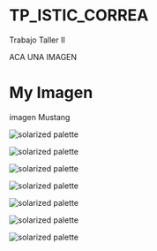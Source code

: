 # TP_ISTIC_CORREA
Trabajo Taller II 

ACA UNA IMAGEN

<!DOCTYPE html>
<html>
<body>

<h1>My Imagen</h1>
<p>imagen Mustang</p>

</body>
</html>

![solarized palette](https://github.com/LCMATIAS/TP_ISTIC_CORREA/blob/master/Capturas/Inicio.png)

![solarized palette](https://github.com/LCMATIAS/TP_ISTIC_CORREA/blob/master/Capturas/Vista%20Estacionados.png)

![solarized palette](https://github.com/LCMATIAS/TP_ISTIC_CORREA/blob/master/Capturas/Vista%20Estacionados.png)

![solarized palette](https://github.com/LCMATIAS/TP_ISTIC_CORREA/blob/master/Capturas/Inicio.png)

![solarized palette](https://github.com/LCMATIAS/TP_ISTIC_CORREA/blob/master/Capturas/Inicio.png)

![solarized palette](https://github.com/LCMATIAS/TP_ISTIC_CORREA/blob/master/Capturas/Inicio.png)

![solarized palette](https://github.com/LCMATIAS/TP_ISTIC_CORREA/blob/master/Capturas/Inicio.png)

